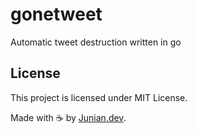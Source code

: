 # gonetweet

Automatic tweet destruction written in go

## License

This project is licensed under MIT License.

Made with ☕ by [Junian.dev](https://www.junian.dev).

